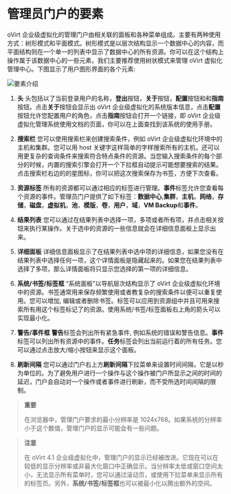 # 管理员门户的要素

oVirt 企业级虚拟化的管理门户由相关联的面板和各种菜单组成。主要有两种使用方式：树形模式和平面模式。树形模式是以层次结构显示一个数据中心的内容，而平面结构则在一个单一的列表中显示了数据中心的所有资源。你可以在这个结构上操作属于该数据中心的一些元素，我们主要推荐使用树状模式来管理 oVirt 虚拟化管理中心。下图显示了用户图形界面的各个元素:

![要素介绍](images/elements.png)

1. **头**
头包括以了当前登录用户的名称，**登出**按钮，**关于**按钮，**配置**按钮和和**指南**按钮。点击**关于**按钮会显示出 oVirt 企业级虚拟化的系统版本信息，点击**配置**按钮允许您配置用户的角色，点击**指南**按钮会打开一个链接，即 oVirt 企业级虚拟化管理系统使用文档的页面，你可以在上面查找到该系统的使用手册。

2. **搜索栏**
您可以使用搜索栏来创建搜索条件，例如 oVirt 企业级虚拟化环境中的主机和集群。您可以用 host 关键字这样简单的字样搜索所有的主机，还可以用更复杂的查询条件来搜索符合特点条件的资源。当您输入搜索条件的每个部分的时候，内置的搜索引擎会打开一个下拉框自动提示可能想要搜索的结果。点击搜索栏右边的的星图标，你可以把这次搜索保存为书签，方便下次查看。

3. **资源标签**
所有的资源都可以通过相应的标签进行管理。**事件**标签允许您查看每个资源的事件。管理员门户提供了如下标签：**数据中心**,**集群**，**主机**，**网络**，**存储**，**磁盘**，**虚拟机**，**池**，**模版**，**卷**，**用户**，**域**，**VM Backup**和**事件**。

4. **结果列表**
您可以通过在结果列表中选择一项，多项或者所有项，并点击相关按钮来执行某操作。关于选中的资源的一些信息就会在详细信息面板上显示出来。

5. **详细面板**
详细信息面板显示了在结果列表中选中项的详细信息，如果您没有在结果列表中选择任何一项，这个详情面板是隐藏起来的。如果您在结果列表中选择了多项，那么详情面板将只显示您选择的第一项的详细信息。

6. **系统/书签/标签框**
“系统面板”以导航层次结构显示了 oVirt 企业级虚拟化环境中的资源。书签通常用来保存频繁使用或者教复杂的搜索条件以便可以重复使用。您可以增加, 编辑或者删除书签。标签可以应用到资源组中并且可用来搜索所有用这个标签标记了的资源。使用系统/书签/标签面板右上角的箭头可以实现最小化。

7. **警告/事件框**
**警告**标签会列出所有紧急事件, 例如系统的错误和警告信息。**事件**标签可以列出所有资源中的事件。**任务**标签会列出当前运行着的所有任务。您可以通过点击放大/缩小按钮来显示这个面板。

8. **刷新间隔**
您可以通过门户右上方**刷新间隔**下拉菜单来设置时间间隔，它是以秒为单位的。为了避免用户进行一个操作与这个操作被门户所显示之间的时间的延迟，门户会自动对一个操作或者事件进行刷新，而不受所选时间间隔的限制。

> **重要**
>
> 在浏览器中，管理门户要求的最小分辨率是 1024x768。如果系统的分辨率小于这个数值，管理门户的显示可能会有一些问题。



> **注意**
>
>在 oVirt 4.1 企业级虚拟化中，管理门户的显示已经被改进。它现在可以在较低的显示分辨率或非最大化窗口中正确显示。当分辨率太低或窗口空间太小，无法显示所有菜单时，您可以通过滚动页，或使用下拉菜单来显示所有的标签页。另外，**系统/书签/标签框**也可以被最小化以腾出额外的空间。

